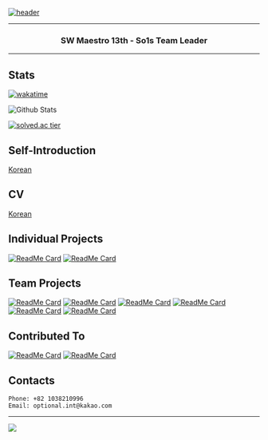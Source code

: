 [![header](https://capsule-render.vercel.app/api?type=soft&color=timeGradient&height=150&section=header&text=Jiho%20Lee&fontSize=70&animation=twinkling)](https://github.com/DPS0340)

---

<h3 align="center">SW Maestro 13th - So1s Team Leader</h3>

---

## Stats

[![wakatime](https://wakatime.com/badge/user/9de25f4f-c88f-4413-beaa-30045b830f19.svg)](https://wakatime.com/@9de25f4f-c88f-4413-beaa-30045b830f19)

![Github Stats](https://github-readme-stats.vercel.app/api?username=DPS0340&hide=contribs&count_private=true&show_icons=true&bg_color=00000000&title_color=4B7BE5&icon_color=4B7BE5&text_color=e6e6e6)

[![solved.ac tier](http://mazassumnida.wtf/api/v2/generate_badge?boj=a891)](https://solved.ac/a891)

## Self-Introduction

[Korean](https://jiho-lee.notion.site/fc9da9c379b54a228260108b9629cca2)

## CV
[Korean](https://jiho-lee.notion.site/Jiho-Lee-e2033eeaaf20408b8bec52b41710f592)

## Individual Projects
[![ReadMe Card](https://github-readme-stats.vercel.app/api/pin/?username=dps0340&repo=YTStream&bg_color=00000000&title_color=4B7BE5&icon_color=4B7BE5&text_color=e6e6e6)](https://github.com/DPS0340/YTStream) [![ReadMe Card](https://github-readme-stats.vercel.app/api/pin/?username=dps0340&repo=ExpoCrudBoard&bg_color=00000000&title_color=4B7BE5&icon_color=4B7BE5&text_color=e6e6e6)](https://github.com/DPS0340/ExpoCrudBoard)

## Team Projects

[![ReadMe Card](https://github-readme-stats.vercel.app/api/pin/?username=DPS0340&repo=DjangoCRUDBoard&bg_color=00000000&title_color=4B7BE5&icon_color=4B7BE5&text_color=e6e6e6)](https://github.com/DPS0340/DjangoCRUDBoard)
[![ReadMe Card](https://github-readme-stats.vercel.app/api/pin/?username=Lenend-KPU&repo=LBS-Platform&bg_color=00000000&title_color=4B7BE5&icon_color=4B7BE5&text_color=e6e6e6)](https://github.com/Lenend-KPU/LBS-Platform)
[![ReadMe Card](https://github-readme-stats.vercel.app/api/pin/?username=Join2Gather&repo=WeMeet&bg_color=00000000&title_color=4B7BE5&icon_color=4B7BE5&text_color=e6e6e6)](https://github.com/Join2Gather/WeMeet)
[![ReadMe Card](https://github-readme-stats.vercel.app/api/pin/?username=TeamE9uana&repo=DeepMush&bg_color=00000000&title_color=4B7BE5&icon_color=4B7BE5&text_color=e6e6e6)](https://github.com/TeamE9uana/DeepMush)
[![ReadMe Card](https://github-readme-stats.vercel.app/api/pin/?username=techeer-f5&repo=jmt-monster-frontend&bg_color=00000000&title_color=4B7BE5&icon_color=4B7BE5&text_color=e6e6e6)](https://github.com/techeer-f5/jmt-monster-frontend)
[![ReadMe Card](https://github-readme-stats.vercel.app/api/pin/?username=techeer-f5&repo=jmt-monster-backend&bg_color=00000000&title_color=4B7BE5&icon_color=4B7BE5&text_color=e6e6e6)](https://github.com/techeer-f5/jmt-monster-backend)

## Contributed To

[![ReadMe Card](https://github-readme-stats.vercel.app/api/pin/?username=reactjs&repo=rfcs&bg_color=00000000&title_color=4B7BE5&icon_color=4B7BE5&text_color=e6e6e6)](https://github.com/reactjs/rfcs)
[![ReadMe Card](https://github-readme-stats.vercel.app/api/pin/?username=cheese10yun&repo=dev-info&bg_color=00000000&title_color=4B7BE5&icon_color=4B7BE5&text_color=e6e6e6)](https://github.com/cheese10yun/dev-info)

## Contacts

```
Phone: +82 1038210996
Email: optional.int@kakao.com
```
---

<img src="https://capsule-render.vercel.app/api?type=soft&color=timeGradient&height=150&section=footer&%20render&fontSize=70"/>
